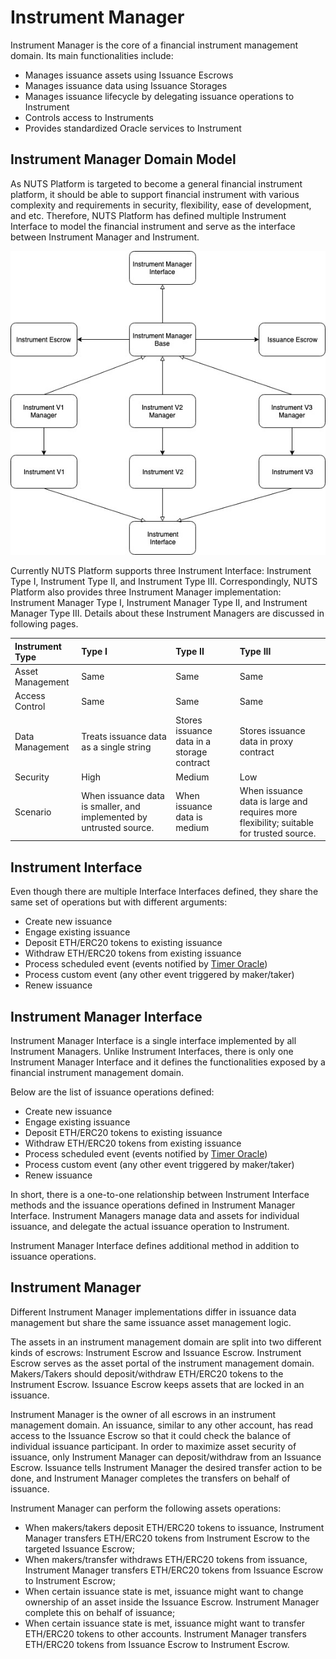 # Instrument Manager

Instrument Manager is the core of a financial instrument management domain. Its main functionalities include:

* Manages issuance assets using Issuance Escrows
* Manages issuance data using Issuance Storages
* Manages issuance lifecycle by delegating issuance operations to Instrument
* Controls access to Instruments
* Provides standardized Oracle services to Instrument

## Instrument Manager Domain Model

As NUTS Platform is targeted to become a general financial instrument platform, it should be able to support financial instrument with various complexity and requirements in security, flexibility, ease of development, and etc. Therefore, NUTS Platform has defined multiple Instrument Interface to model the financial instrument and serve as the interface between Instrument Manager and Instrument.

![](../.gitbook/assets/instrument-management-domain-1.jpg)

Currently NUTS Platform supports three Instrument Interface: Instrument Type I, Instrument Type II, and Instrument Type III. Correspondingly, NUTS Platform also provides three Instrument Manager implementation: Instrument Manager Type I, Instrument Manager Type II, and Instrument Manager Type III. Details about these Instrument Managers are discussed in following pages.

| Instrument Type | Type I | Type II | Type III |
| :--- | :--- | :--- | :--- |
| Asset Management | Same | Same | Same |
| Access Control | Same | Same | Same |
| Data Management | Treats issuance data as a single string | Stores issuance data in a storage contract | Stores issuance data in proxy contract |
| Security | High | Medium | Low |
| Scenario | When issuance data is smaller, and implemented by untrusted source. | When issuance data is medium | When issuance data is large and requires more flexibility; suitable for trusted source. |

## Instrument Interface

Even though there are multiple Interface Interfaces defined, they share the same set of operations but with different arguments:

* Create new issuance
* Engage existing issuance
* Deposit ETH/ERC20 tokens to existing issuance
* Withdraw ETH/ERC20 tokens from existing issuance
* Process scheduled event \(events notified by [Timer Oracle](timer-oracle.md)\)
* Process custom event \(any other event triggered by maker/taker\)
* Renew issuance

## Instrument Manager Interface

Instrument Manager Interface is a single interface implemented by all Instrument Managers. Unlike Instrument Interfaces, there is only one Instrument Manager Interface and it defines the functionalities exposed by a financial instrument management domain.

Below are the list of issuance operations defined:

* Create new issuance
* Engage existing issuance
* Deposit ETH/ERC20 tokens to existing issuance
* Withdraw ETH/ERC20 tokens from existing issuance
* Process scheduled event \(events notified by [Timer Oracle](timer-oracle.md)\)
* Process custom event \(any other event triggered by maker/taker\)
* Renew issuance

In short, there is a one-to-one relationship between Instrument Interface methods and the issuance operations defined in Instrument Manager Interface. Instrument Managers manage data and assets for individual issuance, and delegate the actual issuance operation to Instrument.

Instrument Manager Interface defines additional method in addition to issuance operations.

## Instrument Manager

Different Instrument Manager implementations differ in issuance data management but share the same issuance asset management logic.

The assets in an instrument management domain are split into two different kinds of escrows: Instrument Escrow and Issuance Escrow. Instrument Escrow serves as the asset portal of the instrument management domain. Makers/Takers should deposit/withdraw ETH/ERC20 tokens to the Instrument Escrow. Issuance Escrow keeps assets that are locked in an issuance.

Instrument Manager is the owner of all escrows in an instrument management domain. An issuance, similar to any other account, has read access to the Issuance Escrow so that it could check the balance of individual issuance participant. In order to maximize asset security of issuance, only Instrument Manager can deposit/withdraw from an Issuance Escrow. Issuance tells Instrument Manager the desired transfer action to be done, and Instrument Manager completes the transfers on behalf of issuance.

Instrument Manager can perform the following assets operations:

* When makers/takers deposit ETH/ERC20 tokens to issuance, Instrument Manager transfers ETH/ERC20 tokens from Instrument Escrow to the targeted Issuance Escrow;
* When makers/transfer withdraws ETH/ERC20 tokens from issuance, Instrument Manager transfers ETH/ERC20 tokens from Issuance Escrow to Instrument Escrow;
* When certain issuance state is met, issuance might want to change ownership of an asset inside the Issuance Escrow. Instrument Manager complete this on behalf of issuance;
* When certain issuance state is met, issuance might want to transfer ETH/ERC20 tokens to other accounts. Instrument Manager transfers ETH/ERC20 tokens from Issuance Escrow to Instrument Escrow.

